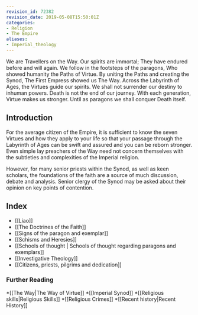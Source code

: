 ```yaml
---
revision_id: 72382
revision_date: 2019-05-08T15:50:01Z
categories:
- Religion
- The Empire
aliases:
- Imperial_theology
---
```


We are Travellers on the Way.
Our spirits are immortal;
They have endured before and will again.
We follow in the footsteps of the paragons,
Who showed humanity the Paths of Virtue.
By uniting the Paths and creating the Synod,
The First Empress showed us The Way.
Across the Labyrinth of Ages, the Virtues guide our spirits.
We shall not surrender our destiny to inhuman powers.
Death is not the end of our journey.
With each generation, Virtue makes us stronger.
Until as paragons we shall conquer Death itself.


## Introduction
For the average citizen of the Empire, it is sufficient to know the seven Virtues and how they apply to your life so that your passage through the Labyrinth of Ages can be swift and assured and you can be reborn stronger. Even simple lay preachers of the Way need not concern themselves with the subtleties and complexities of the Imperial religion.

However, for many senior priests within the Synod, as well as keen scholars, the foundations of the faith are a source of much discussion, debate and analysis. Senior clergy of the Synod may be asked about their opinion on key points of contention.

## Index
* [[Liao]]
* [[The Doctrines of the Faith]]
* [[Signs of the paragon and exemplar]]
* [[Schisms and Heresies]]
* [[Schools of thought | Schools of thought regarding paragons and exemplars]]
* [[Investigative Theology]]
* [[Citizens, priests, pilgrims and dedication]]


### Further Reading
*[[The Way|The Way of Virtue]]
*[[Imperial Synod]]
*[[Religious skills|Religious Skills]]
*[[Religious Crimes]]
*[[Recent history|Recent History]]



